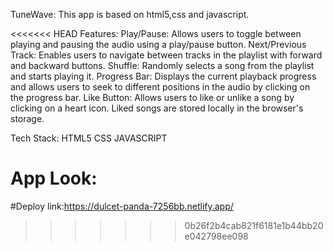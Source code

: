 TuneWave:
This app is based on html5,css and javascript.

<<<<<<< HEAD
Features:
Play/Pause: Allows users to toggle between playing and pausing the audio using a play/pause button.
Next/Previous Track: Enables users to navigate between tracks in the playlist with forward and backward buttons.
Shuffle: Randomly selects a song from the playlist and starts playing it.
Progress Bar: Displays the current playback progress and allows users to seek to different positions in the audio by clicking on the progress bar.
Like Button: Allows users to like or unlike a song by clicking on a heart icon. Liked songs are stored locally in the browser's storage.

Tech Stack:
HTML5
CSS
JAVASCRIPT

App Look:
=======
#Deploy link:https://dulcet-panda-7256bb.netlify.app/
>>>>>>> 0b26f2b4cab821f6181e1b44bb20e042798ee098

